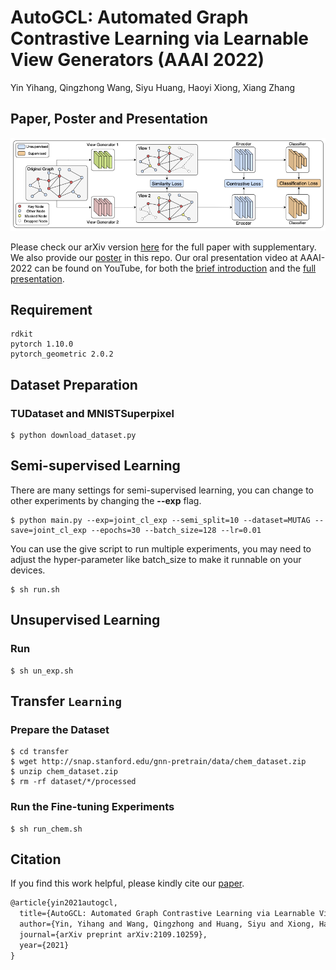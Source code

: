 # AutoGCL: Automated Graph Contrastive Learning via Learnable View Generators (AAAI 2022)

Yin Yihang, Qingzhong Wang, Siyu Huang, Haoyi Xiong, Xiang Zhang

## Paper, Poster and Presentation

![framework](framework.png)

Please check our arXiv version [here](https://arxiv.org/abs/2109.10259) for the full paper with supplementary. We also provide our [poster](poster.pdf) in this repo. Our oral presentation video at AAAI-2022 can be found on YouTube, for both the [brief introduction](https://youtu.be/k5qiR8frfaM) and the [full presentation](https://youtu.be/37iavACXCIw).

## Requirement

```shell
rdkit
pytorch 1.10.0
pytorch_geometric 2.0.2
```

## Dataset Preparation

### TUDataset and MNISTSuperpixel

```shell
$ python download_dataset.py
```

## Semi-supervised Learning

There are many settings for semi-supervised learning, you can change to other experiments by changing the **--exp** flag.

```shell
$ python main.py --exp=joint_cl_exp --semi_split=10 --dataset=MUTAG --save=joint_cl_exp --epochs=30 --batch_size=128 --lr=0.01
```

You can use the give script to run multiple experiments, you may need to adjust the hyper-parameter like batch_size to make it runnable on your devices.

```shell
$ sh run.sh
```

## Unsupervised Learning

### Run

```shell
$ sh un_exp.sh
```

## Transfer `Learning`

### Prepare the Dataset

```shell
$ cd transfer
$ wget http://snap.stanford.edu/gnn-pretrain/data/chem_dataset.zip
$ unzip chem_dataset.zip
$ rm -rf dataset/*/processed
```

### Run the Fine-tuning Experiments

```shell
$ sh run_chem.sh
```

## Citation

If you find this work helpful, please kindly cite our [paper](https://arxiv.org/abs/2109.10259).

```latex
@article{yin2021autogcl,
  title={AutoGCL: Automated Graph Contrastive Learning via Learnable View Generators},
  author={Yin, Yihang and Wang, Qingzhong and Huang, Siyu and Xiong, Haoyi and Zhang, Xiang},
  journal={arXiv preprint arXiv:2109.10259},
  year={2021}
}
```
